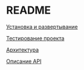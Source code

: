 # README



[Установка и развертывание](https://github.com/moxorama/rest-bank.netlify.ru/wiki/%D0%A3%D1%81%D1%82%D0%B0%D0%BD%D0%BE%D0%B2%D0%BA%D0%B0-%D0%B8-%D1%80%D0%B0%D0%B7%D0%B2%D0%B5%D1%80%D1%82%D1%8B%D0%B2%D0%B0%D0%BD%D0%B8%D0%B5-%D0%BF%D1%80%D0%BE%D0%B5%D0%BA%D1%82%D0%B0)

[Тестирование проекта](https://github.com/moxorama/rest-bank.netlify.ru/wiki/Тестирование-приложения)

[Архитектура](https://github.com/moxorama/rest-bank.netlify.ru/wiki/Архитектура)

[Описание API](http://rest-bank.netlify.ru/api-docs)

